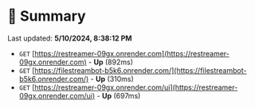 # 📖 Summary
Last updated: **5/10/2024, 8:38:12 PM**

- `GET` [https://restreamer-09gx.onrender.com](https://restreamer-09gx.onrender.com) - **Up** (892ms)
- `GET` [https://filestreambot-b5k6.onrender.com/](https://filestreambot-b5k6.onrender.com/) - **Up** (310ms)
- `GET` [https://restreamer-09gx.onrender.com/ui](https://restreamer-09gx.onrender.com/ui) - **Up** (697ms)

